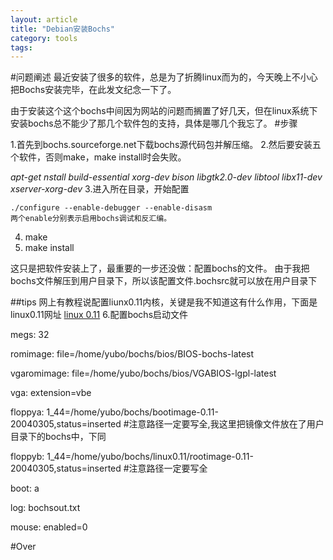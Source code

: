 ```yaml
---
layout: article
title: "Debian安装Bochs"
category: tools
tags:
---
```


#问题阐述
最近安装了很多的软件，总是为了折腾linux而为的，今天晚上不小心把Bochs安装完毕，在此发文纪念一下了。

由于安装这个这个bochs中间因为网站的问题而搁置了好几天，但在linux系统下安装bochs总不能少了那几个软件包的支持，具体是哪几个我忘了。
#步骤

1.首先到bochs.sourceforge.net下载bochs源代码包并解压缩。
2.然后要安装五个软件，否则make，make install时会失败。

*apt-get nstall build-essential xorg-dev bison libgtk2.0-dev libtool libx11-dev xserver-xorg-dev*
3.进入所在目录，开始配置

	./configure --enable-debugger --enable-disasm
	两个enable分别表示启用bochs调试和反汇编。
4.	make
5.  make install

这只是把软件安装上了，最重要的一步还没做：配置bochs的文件。
由于我把bochs文件解压到用户目录下，所以该配置文件.bochsrc就可以放在用户目录下

##tips
网上有教程说配置liunx0.11内核，关键是我不知道这有什么作用，下面是linux0.11网址
[linux 0.11](http://www.oldlinux.org/Linux.old/images/bootimage-0.11-20040305)
6.配置bochs启动文件

megs: 32

romimage: file=/home/yubo/bochs/bios/BIOS-bochs-latest

vgaromimage: file=/home/yubo/bochs/bios/VGABIOS-lgpl-latest

vga: extension=vbe

floppya: 1_44=/home/yubo/bochs/bootimage-0.11-20040305,status=inserted  #注意路径一定要写全,我这里把镜像文件放在了用户目录下的bochs中，下同

floppyb: 1_44=/home/yubo/bochs/linux0.11/rootimage-0.11-20040305,status=inserted  #注意路径一定要写全

boot: a

log: bochsout.txt

mouse: enabled=0


#Over


